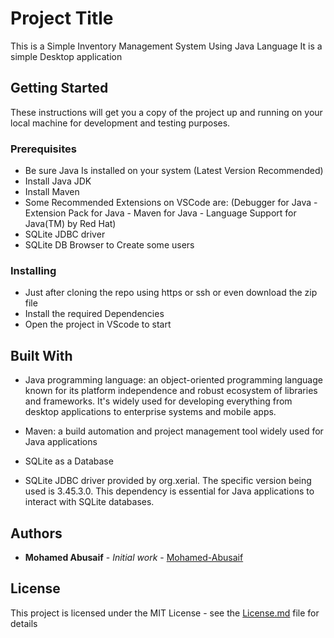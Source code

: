 # Project Title

This is a Simple Inventory Management System Using Java Language
It is a simple Desktop application

## Getting Started

These instructions will get you a copy of the project up and running on your local machine for development and testing purposes.

### Prerequisites

- Be sure Java Is installed on your system (Latest Version Recommended)
- Install Java JDK
- Install Maven
- Some Recommended Extensions on VSCode are: (Debugger for Java - Extension Pack for Java - Maven for Java - Language Support for Java(TM) by Red Hat)
- SQLite JDBC driver
- SQLite DB Browser to Create some users

### Installing

- Just after cloning the repo using https or ssh or even download the zip file
- Install the required Dependencies
- Open the project in VScode to start

## Built With

- Java programming language: an object-oriented programming language known for its platform independence and robust ecosystem of libraries and frameworks.
  It's widely used for developing everything from desktop applications to enterprise systems and mobile apps.

- Maven: a build automation and project management tool widely used for Java applications

- SQLite as a Database

- SQLite JDBC driver provided by org.xerial.
  The specific version being used is 3.45.3.0.
  This dependency is essential for Java applications to interact with SQLite databases.

## Authors

- **Mohamed Abusaif** - _Initial work_ - [Mohamed-Abusaif](https://github.com/Mohamed-Abusaif)

## License

This project is licensed under the MIT License - see the [License.md](LICENSE.md) file for details

